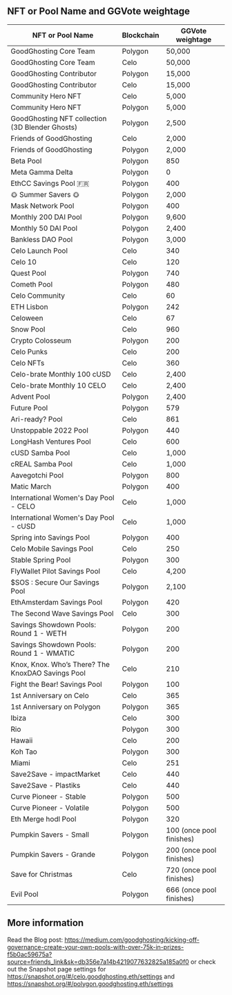## NFT or Pool Name and GGVote weightage
| NFT or Pool Name | Blockchain | GGVote weightage |
|---|---|---|
|GoodGhosting Core Team|Polygon|50,000|
|GoodGhosting Core Team|Celo|50,000|
|GoodGhosting Contributor|Polygon|15,000|
|GoodGhosting Contributor|Celo|15,000|
|Community Hero NFT|Celo|5,000|
|Community Hero NFT|Polygon|5,000|
|GoodGhosting NFT collection (3D Blender Ghosts)|Polygon|2,500|
|Friends of GoodGhosting|Celo|2,000|
|Friends of GoodGhosting|Polygon|2,000|
|Beta Pool|Polygon|850|
|Meta Gamma Delta|Polygon|0|
|EthCC Savings Pool 🇫🇷|Polygon|400|
|🌞 Summer Savers 🌞|Polygon|2,000|
|Mask Network Pool|Polygon|400|
|Monthly 200 DAI Pool|Polygon|9,600|
|Monthly 50 DAI Pool|Polygon|2,400|
|Bankless DAO Pool|Polygon|3,000|
|Celo Launch Pool|Celo|340|
|Celo 10|Celo|120|
|Quest Pool|Polygon|740|
|Cometh Pool|Polygon|480|
|Celo Community|Celo|60|
|ETH Lisbon|Polygon|242|
|Celoween|Celo|67|
|Snow Pool|Celo|960|
|Crypto Colosseum|Polygon|200|
|Celo Punks|Celo|200|
|Celo NFTs|Celo|360|
|Celo-brate Monthly 100 cUSD|Celo|2,400|
|Celo-brate Monthly 10 CELO|Celo|2,400|
|Advent Pool|Polygon|2,400|
|Future Pool|Polygon|579|
|Ari-ready? Pool|Celo|861|
|Unstoppable 2022 Pool|Polygon|440|
|LongHash Ventures Pool|Celo|600|
|cUSD Samba Pool|Celo|1,000|
|cREAL Samba Pool|Celo|1,000|
|Aavegotchi Pool|Polygon|800|
|Matic March|Polygon|400|
|International Women's Day Pool - CELO|Celo|1,000|
|International Women's Day Pool - cUSD|Celo|1,000|
|Spring into Savings Pool|Polygon|400|
|Celo Mobile Savings Pool|Celo|250|
|Stable Spring Pool|Polygon|300|
|FlyWallet Pilot Savings Pool|Celo|4,200|
|$SOS : Secure Our Savings Pool|Polygon|2,100|
|EthAmsterdam Savings Pool|Polygon|420|
|The Second Wave Savings Pool|Celo|300|
|Savings Showdown Pools: Round 1 - WETH|Polygon|200|
|Savings Showdown Pools: Round 1 - WMATIC|Polygon|200|
|Knox, Knox. Who’s There? The KnoxDAO Savings Pool|Celo|210|
|Fight the Bear! Savings Pool|Polygon|100|
|1st Anniversary on Celo|Celo|365|
|1st Anniversary on Polygon|Polygon|365|
|Ibiza|Celo|300|
|Rio|Polygon|300|
|Hawaii|Celo|200|
|Koh Tao|Polygon|300|
|Miami|Celo|251|
|Save2Save - impactMarket|Celo|440|
|Save2Save - Plastiks|Celo|440|
|Curve Pioneer - Stable |Polygon|500|
|Curve Pioneer - Volatile|Polygon|500|
|Eth Merge hodl Pool|Polygon|320|
|Pumpkin Savers - Small|Polygon|100 (once pool finishes)|
|Pumpkin Savers - Grande|Polygon|200 (once pool finishes)|
|Save for Christmas|Celo|720 (once pool finishes)|
|Evil Pool|Polygon|666 (once pool finishes)|
		
		
## More information
Read the Blog post: https://medium.com/goodghosting/kicking-off-governance-create-your-own-pools-with-over-75k-in-prizes-f5b0ac59675a?source=friends_link&sk=db356e7a14b4219077632825a185a0f0 or check out the Snapshot page settings for https://snapshot.org/#/celo.goodghosting.eth/settings and https://snapshot.org/#/polygon.goodghosting.eth/settings
